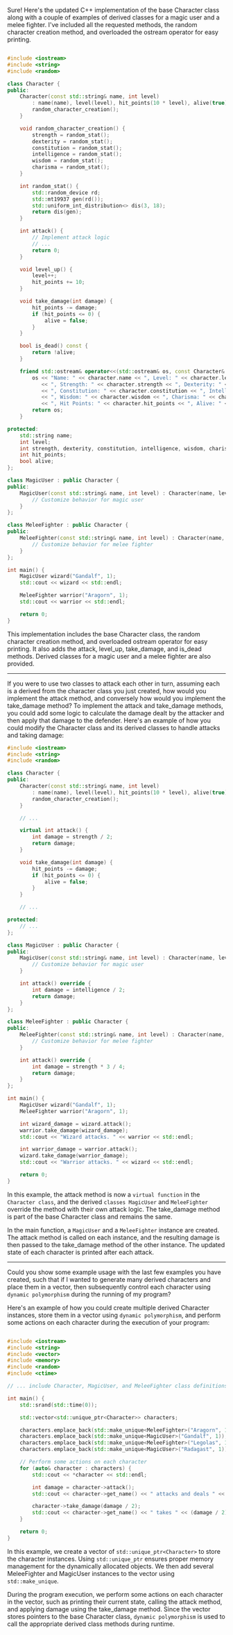 Sure! Here's the updated C++ implementation of the base Character class along with a couple of examples of derived classes for a magic user and a melee fighter. I've included all the requested methods, the random character creation method, and overloaded the ostream operator for easy printing.

```cpp

#include <iostream>
#include <string>
#include <random>

class Character {
public:
    Character(const std::string& name, int level)
        : name(name), level(level), hit_points(10 * level), alive(true) {
        random_character_creation();
    }

    void random_character_creation() {
        strength = random_stat();
        dexterity = random_stat();
        constitution = random_stat();
        intelligence = random_stat();
        wisdom = random_stat();
        charisma = random_stat();
    }

    int random_stat() {
        std::random_device rd;
        std::mt19937 gen(rd());
        std::uniform_int_distribution<> dis(3, 18);
        return dis(gen);
    }

    int attack() {
        // Implement attack logic
        // ...
        return 0;
    }

    void level_up() {
        level++;
        hit_points += 10;
    }

    void take_damage(int damage) {
        hit_points -= damage;
        if (hit_points <= 0) {
            alive = false;
        }
    }

    bool is_dead() const {
        return !alive;
    }

    friend std::ostream& operator<<(std::ostream& os, const Character& character) {
        os << "Name: " << character.name << ", Level: " << character.level
           << ", Strength: " << character.strength << ", Dexterity: " << character.dexterity
           << ", Constitution: " << character.constitution << ", Intelligence: " << character.intelligence
           << ", Wisdom: " << character.wisdom << ", Charisma: " << character.charisma
           << ", Hit Points: " << character.hit_points << ", Alive: " << (character.alive ? "Yes" : "No");
        return os;
    }

protected:
    std::string name;
    int level;
    int strength, dexterity, constitution, intelligence, wisdom, charisma;
    int hit_points;
    bool alive;
};

class MagicUser : public Character {
public:
    MagicUser(const std::string& name, int level) : Character(name, level) {
        // Customize behavior for magic user
    }
};

class MeleeFighter : public Character {
public:
    MeleeFighter(const std::string& name, int level) : Character(name, level) {
        // Customize behavior for melee fighter
    }
};

int main() {
    MagicUser wizard("Gandalf", 1);
    std::cout << wizard << std::endl;

    MeleeFighter warrior("Aragorn", 1);
    std::cout << warrior << std::endl;

    return 0;
}

```

This implementation includes the base Character class, the random character creation method, and overloaded ostream operator for easy printing. It also adds the attack, level_up, take_damage, and is_dead methods. Derived classes for a magic user and a melee fighter are also provided.

---

If you were to use two classes to attack each other in turn, assuming each is a derived from the character class you just created, how would you implement the attack method, and conversely how would you implement the take_damage method?
To implement the attack and take_damage methods, you could add some logic to calculate the damage dealt by the attacker and then apply that damage to the defender. Here's an example of how you could modify the Character class and its derived classes to handle attacks and taking damage:

```cpp
#include <iostream>
#include <string>
#include <random>

class Character {
public:
    Character(const std::string& name, int level)
        : name(name), level(level), hit_points(10 * level), alive(true) {
        random_character_creation();
    }

    // ...

    virtual int attack() {
        int damage = strength / 2;
        return damage;
    }

    void take_damage(int damage) {
        hit_points -= damage;
        if (hit_points <= 0) {
            alive = false;
        }
    }

    // ...

protected:
    // ...
};

class MagicUser : public Character {
public:
    MagicUser(const std::string& name, int level) : Character(name, level) {
        // Customize behavior for magic user
    }

    int attack() override {
        int damage = intelligence / 2;
        return damage;
    }
};

class MeleeFighter : public Character {
public:
    MeleeFighter(const std::string& name, int level) : Character(name, level) {
        // Customize behavior for melee fighter
    }

    int attack() override {
        int damage = strength * 3 / 4;
        return damage;
    }
};

int main() {
    MagicUser wizard("Gandalf", 1);
    MeleeFighter warrior("Aragorn", 1);

    int wizard_damage = wizard.attack();
    warrior.take_damage(wizard_damage);
    std::cout << "Wizard attacks. " << warrior << std::endl;

    int warrior_damage = warrior.attack();
    wizard.take_damage(warrior_damage);
    std::cout << "Warrior attacks. " << wizard << std::endl;

    return 0;
}
```

In this example, the attack method is now a `virtual function` in the `Character class`, and the derived `classes MagicUser` and `MeleeFighter` override the method with their own attack logic. The take_damage method is part of the base Character class and remains the same.

In the main function, a `MagicUser` and a `MeleeFighter` instance are created. The attack method is called on each instance, and the resulting damage is then passed to the take_damage method of the other instance. The updated state of each character is printed after each attack.


---

Could you show some example usage with the last few examples you have created, such that if I wanted to generate many derived characters and place them in a vector, then subsequently control each character using `dynamic polymorphism` during the running of my program?

Here's an example of how you could create multiple derived Character instances, store them in a vector using `dynamic polymorphism`, and perform some actions on each character during the execution of your program:

```cpp

#include <iostream>
#include <string>
#include <vector>
#include <memory>
#include <random>
#include <ctime>

// ... include Character, MagicUser, and MeleeFighter class definitions here ...

int main() {
    std::srand(std::time(0));

    std::vector<std::unique_ptr<Character>> characters;

    characters.emplace_back(std::make_unique<MeleeFighter>("Aragorn", 1));
    characters.emplace_back(std::make_unique<MagicUser>("Gandalf", 1));
    characters.emplace_back(std::make_unique<MeleeFighter>("Legolas", 1));
    characters.emplace_back(std::make_unique<MagicUser>("Radagast", 1));

    // Perform some actions on each character
    for (auto& character : characters) {
        std::cout << *character << std::endl;

        int damage = character->attack();
        std::cout << character->get_name() << " attacks and deals " << damage << " damage." << std::endl;

        character->take_damage(damage / 2);
        std::cout << character->get_name() << " takes " << (damage / 2) << " damage." << std::endl;
    }

    return 0;
}

```
In this example, we create a vector of `std::unique_ptr<Character>` to store the character instances. Using `std::unique_ptr` ensures proper memory management for the dynamically allocated objects. We then add several MeleeFighter and MagicUser instances to the vector using `std::make_unique`.

During the program execution, we perform some actions on each character in the vector, such as printing their current state, calling the attack method, and applying damage using the take_damage method. Since the vector stores pointers to the base Character class, `dynamic polymorphism` is used to call the appropriate derived class methods during runtime.